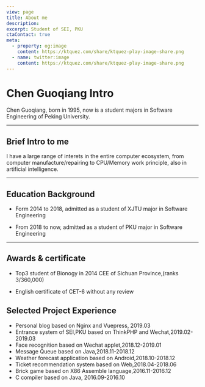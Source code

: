 ```yaml
---
view: page
title: About me
description: 
excerpt: Student of SEI, PKU
ctaContact: true
meta:
  - property: og:image
    content: https://ktquez.com/share/ktquez-play-image-share.png
  - name: twitter:image
    content: https://ktquez.com/share/ktquez-play-image-share.png
---
```



# Chen Guoqiang Intro

Chen Guoqiang, born in 1995, now is a student majors in Software Engineering of Peking University.

---

## Brief Intro to me

I have a large range of interets in the entire computer ecosystem, from computer manufacture/repairing to CPU/Memory work principle, also in artificial intelligence. 

---

## Education Background

+ Form 2014 to 2018, admitted as a student of XJTU major in Software Engineering

+ From 2018 to now, admitted as a student of PKU major in Software Engineering

------

## Awards & certificate

+ Top3 student of Bionogy in 2014 CEE of Sichuan Province,(ranks 3/360,000)

+ English certificate of CET-6 without any review

## Selected Project Experience

+ Personal blog based on Nginx and Vuepress, 2019.03
+ Entrance system of SEI,PKU based on ThinkPHP and Wechat,2019.02-2019.03
+ Face recognition based on Wechat applet,2018.12-2019.01
+ Message Queue based on Java,2018.11-2018.12
+ Weather forecast application based on Android,2018.10-2018.12
+ Ticket recommendation system based on Web,2018.04-2018.06
+ Brick game based on X86 Assemble language,2016.11-2016.12
+ C compiler based on Java, 2016.09-2016.10
